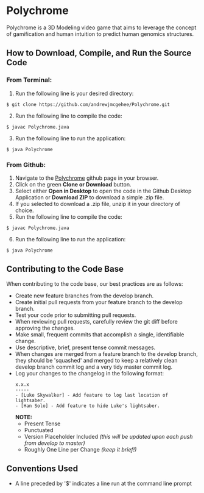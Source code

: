 # Polychrome
Polychrome is a 3D Modeling video game that aims to leverage the concept of gamification and human intuition to predict human genomics structures.

## How to Download, Compile, and Run the Source Code
### From Terminal:
1. Run the following line is your desired directory:
```
$ git clone https://github.com/andrewjmcgehee/Polychrome.git
```
2. Run the following line to compile the code:
```
$ javac Polychrome.java
```
3. Run the following line to run the application:
```
$ java Polychrome
```


### From Github:
1. Navigate to the [Polychrome](https://github.com/andrewjmcgehee/Polychrome) github page in your browser.
2. Click on the green **Clone or Download** button.
3. Select either **Open in Desktop** to open the code in the Github Desktop Application or **Download ZIP** to download a simple .zip file.
4. If you selected to download a .zip file, unzip it in your directory of choice.
5. Run the following line to compile the code:
```
$ javac Polychrome.java
```
6. Run the following line to run the application:
```
$ java Polychrome
```

## Contributing to the Code Base
When contributing to the code base, our best practices are as follows:

* Create new feature branches from the develop branch.
* Create initial pull requests from your feature branch to the develop branch.
* Test your code prior to submitting pull requests.
* When reviewing pull requests, carefully review the git diff before approving the changes.
* Make small, frequent commits that accomplish a single, identifiable change.
* Use descriptive, brief, present tense commit messages.
* When changes are merged from a feature branch to the develop branch, they should be 'squashed' and merged to keep a relatively clean develop branch commit log and a very tidy master commit log.
* Log your changes to the changelog in the following format:
    ```
    x.x.x
    -----
    - [Luke Skywalker] - Add feature to log last location of lightsaber.
    - [Han Solo] - Add feature to hide Luke's lightsaber.
    ```
    **NOTE:**
    * Present Tense
    * Punctuated
    * Version Placeholder Included *(this will be updated upon each push from develop to master)*
    * Roughly One Line per Change *(keep it brief!)*

## Conventions Used
* A line preceded by '$' indicates a line run at the command line prompt

